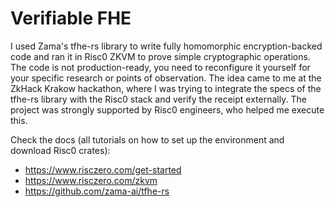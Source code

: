 # Verifiable FHE

I used Zama's tfhe-rs library to write fully homomorphic encryption-backed code and ran it in Risc0 ZKVM to prove simple cryptographic operations. The code is not production-ready, you need to reconfigure it yourself for your specific research or points of observation. The idea came to me at the ZkHack Krakow hackathon, where I was trying to integrate the specs of the tfhe-rs library with the Risc0 stack and verify the receipt externally. The project was strongly supported by Risc0 engineers, who helped me execute this.



Check the docs (all tutorials on how to set up the environment and download Risc0 crates):

- https://www.risczero.com/get-started
- https://www.risczero.com/zkvm
- https://github.com/zama-ai/tfhe-rs

